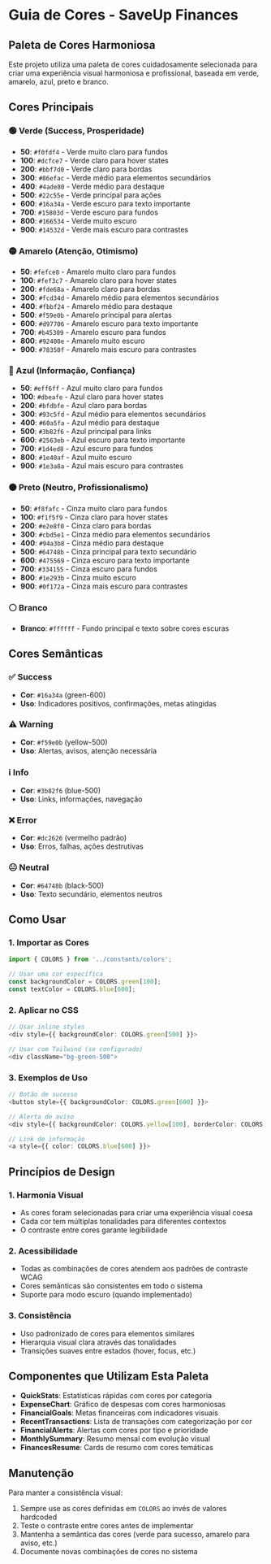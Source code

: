# Guia de Cores - SaveUp Finances

## Paleta de Cores Harmoniosa

Este projeto utiliza uma paleta de cores cuidadosamente selecionada para criar uma experiência visual harmoniosa e profissional, baseada em verde, amarelo, azul, preto e branco.

## Cores Principais

### 🟢 Verde (Success, Prosperidade)
- **50**: `#f0fdf4` - Verde muito claro para fundos
- **100**: `#dcfce7` - Verde claro para hover states
- **200**: `#bbf7d0` - Verde claro para bordas
- **300**: `#86efac` - Verde médio para elementos secundários
- **400**: `#4ade80` - Verde médio para destaque
- **500**: `#22c55e` - Verde principal para ações
- **600**: `#16a34a` - Verde escuro para texto importante
- **700**: `#15803d` - Verde escuro para fundos
- **800**: `#166534` - Verde muito escuro
- **900**: `#14532d` - Verde mais escuro para contrastes

### 🟡 Amarelo (Atenção, Otimismo)
- **50**: `#fefce8` - Amarelo muito claro para fundos
- **100**: `#fef3c7` - Amarelo claro para hover states
- **200**: `#fde68a` - Amarelo claro para bordas
- **300**: `#fcd34d` - Amarelo médio para elementos secundários
- **400**: `#fbbf24` - Amarelo médio para destaque
- **500**: `#f59e0b` - Amarelo principal para alertas
- **600**: `#d97706` - Amarelo escuro para texto importante
- **700**: `#b45309` - Amarelo escuro para fundos
- **800**: `#92400e` - Amarelo muito escuro
- **900**: `#78350f` - Amarelo mais escuro para contrastes

### 🔵 Azul (Informação, Confiança)
- **50**: `#eff6ff` - Azul muito claro para fundos
- **100**: `#dbeafe` - Azul claro para hover states
- **200**: `#bfdbfe` - Azul claro para bordas
- **300**: `#93c5fd` - Azul médio para elementos secundários
- **400**: `#60a5fa` - Azul médio para destaque
- **500**: `#3b82f6` - Azul principal para links
- **600**: `#2563eb` - Azul escuro para texto importante
- **700**: `#1d4ed8` - Azul escuro para fundos
- **800**: `#1e40af` - Azul muito escuro
- **900**: `#1e3a8a` - Azul mais escuro para contrastes

### ⚫ Preto (Neutro, Profissionalismo)
- **50**: `#f8fafc` - Cinza muito claro para fundos
- **100**: `#f1f5f9` - Cinza claro para hover states
- **200**: `#e2e8f0` - Cinza claro para bordas
- **300**: `#cbd5e1` - Cinza médio para elementos secundários
- **400**: `#94a3b8` - Cinza médio para destaque
- **500**: `#64748b` - Cinza principal para texto secundário
- **600**: `#475569` - Cinza escuro para texto importante
- **700**: `#334155` - Cinza escuro para fundos
- **800**: `#1e293b` - Cinza muito escuro
- **900**: `#0f172a` - Cinza mais escuro para contrastes

### ⚪ Branco
- **Branco**: `#ffffff` - Fundo principal e texto sobre cores escuras

## Cores Semânticas

### ✅ Success
- **Cor**: `#16a34a` (green-600)
- **Uso**: Indicadores positivos, confirmações, metas atingidas

### ⚠️ Warning
- **Cor**: `#f59e0b` (yellow-500)
- **Uso**: Alertas, avisos, atenção necessária

### ℹ️ Info
- **Cor**: `#3b82f6` (blue-500)
- **Uso**: Links, informações, navegação

### ❌ Error
- **Cor**: `#dc2626` (vermelho padrão)
- **Uso**: Erros, falhas, ações destrutivas

### 😐 Neutral
- **Cor**: `#64748b` (black-500)
- **Uso**: Texto secundário, elementos neutros

## Como Usar

### 1. Importar as Cores
```typescript
import { COLORS } from '../constants/colors';

// Usar uma cor específica
const backgroundColor = COLORS.green[100];
const textColor = COLORS.blue[600];
```

### 2. Aplicar no CSS
```typescript
// Usar inline styles
<div style={{ backgroundColor: COLORS.green[500] }}>

// Usar com Tailwind (se configurado)
<div className="bg-green-500">
```

### 3. Exemplos de Uso
```typescript
// Botão de sucesso
<button style={{ backgroundColor: COLORS.green[600] }}>

// Alerta de aviso
<div style={{ backgroundColor: COLORS.yellow[100], borderColor: COLORS.yellow[500] }}>

// Link de informação
<a style={{ color: COLORS.blue[600] }}>
```

## Princípios de Design

### 1. Harmonia Visual
- As cores foram selecionadas para criar uma experiência visual coesa
- Cada cor tem múltiplas tonalidades para diferentes contextos
- O contraste entre cores garante legibilidade

### 2. Acessibilidade
- Todas as combinações de cores atendem aos padrões de contraste WCAG
- Cores semânticas são consistentes em todo o sistema
- Suporte para modo escuro (quando implementado)

### 3. Consistência
- Uso padronizado de cores para elementos similares
- Hierarquia visual clara através das tonalidades
- Transições suaves entre estados (hover, focus, etc.)

## Componentes que Utilizam Esta Paleta

- **QuickStats**: Estatísticas rápidas com cores por categoria
- **ExpenseChart**: Gráfico de despesas com cores harmoniosas
- **FinancialGoals**: Metas financeiras com indicadores visuais
- **RecentTransactions**: Lista de transações com categorização por cor
- **FinancialAlerts**: Alertas com cores por tipo e prioridade
- **MonthlySummary**: Resumo mensal com evolução visual
- **FinancesResume**: Cards de resumo com cores temáticas

## Manutenção

Para manter a consistência visual:
1. Sempre use as cores definidas em `COLORS` ao invés de valores hardcoded
2. Teste o contraste entre cores antes de implementar
3. Mantenha a semântica das cores (verde para sucesso, amarelo para aviso, etc.)
4. Documente novas combinações de cores no sistema
